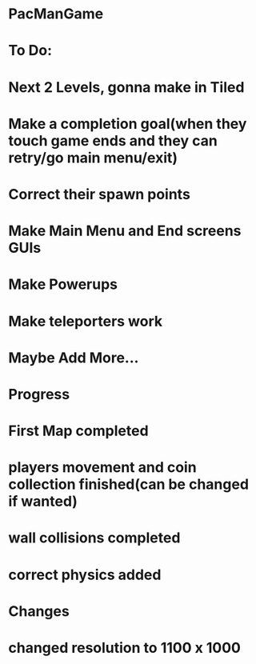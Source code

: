# PacManGame
# To Do:
# Next 2 Levels, gonna make in Tiled 
# Make a completion goal(when they touch game ends and they can retry/go main menu/exit)
# Correct their spawn points
# Make Main Menu and End screens GUIs
# Make Powerups
# Make teleporters work
# Maybe Add More...

# Progress
# First Map completed
# players movement and coin collection finished(can be changed if wanted)
# wall collisions completed
# correct physics added

# Changes
# changed resolution to 1100 x 1000
